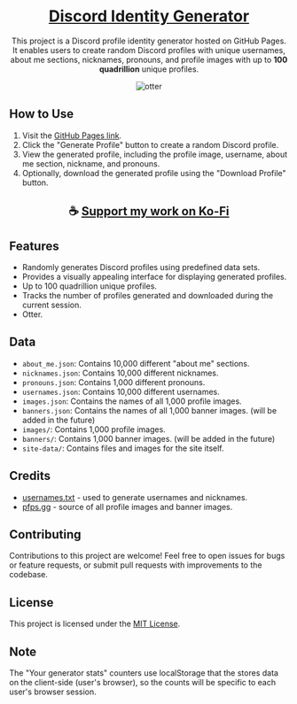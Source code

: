 <div align="center">

# [Discord Identity Generator](https://thatsinewave.github.io/Discord-Identity)

This project is a Discord profile identity generator hosted on GitHub Pages. 
It enables users to create random Discord profiles with unique usernames, about me sections, nicknames, pronouns, and profile images with up to **100 quadrillion** unique profiles.

![otter](https://github.com/ThatSINEWAVE/Discord-Identity/assets/133239148/78b00184-b69e-4418-87f7-481a09a803fd)

</div>

## How to Use

1. Visit the [GitHub Pages link](https://thatsinewave.github.io/Discord-Identity/).
2. Click the "Generate Profile" button to create a random Discord profile.
3. View the generated profile, including the profile image, username, about me section, nickname, and pronouns.
4. Optionally, download the generated profile using the "Download Profile" button.

<div align="center">

## ☕ [Support my work on Ko-Fi](https://ko-fi.com/thatsinewave)

</div>

## Features

- Randomly generates Discord profiles using predefined data sets.
- Provides a visually appealing interface for displaying generated profiles.
- Up to 100 quadrillion unique profiles.
- Tracks the number of profiles generated and downloaded during the current session.
- Otter.

## Data

- `about_me.json`: Contains 10,000 different "about me" sections.
- `nicknames.json`: Contains 10,000 different nicknames.
- `pronouns.json`: Contains 1,000 different pronouns.
- `usernames.json`: Contains 10,000 different usernames.
- `images.json`: Contains the names of all 1,000 profile images.
- `banners.json`: Contains the names of all 1,000 banner images. (will be added in the future)
- `images/`: Contains 1,000 profile images.
- `banners/`: Contains 1,000 banner images. (will be added in the future)
- `site-data/`: Contains files and images for the site itself.

## Credits

- [usernames.txt](https://github.com/jeanphorn/wordlist/blob/master/usernames.txt) - used to generate usernames and nicknames.
- [pfps.gg](https://pfps.gg/) - source of all profile images and banner images.

## Contributing

Contributions to this project are welcome! Feel free to open issues for bugs or feature requests, or submit pull requests with improvements to the codebase.

## License

This project is licensed under the [MIT License](LICENSE).

## Note
The "Your generator stats" counters use localStorage that the stores data on the client-side (user's browser), so the counts will be specific to each user's browser session.

